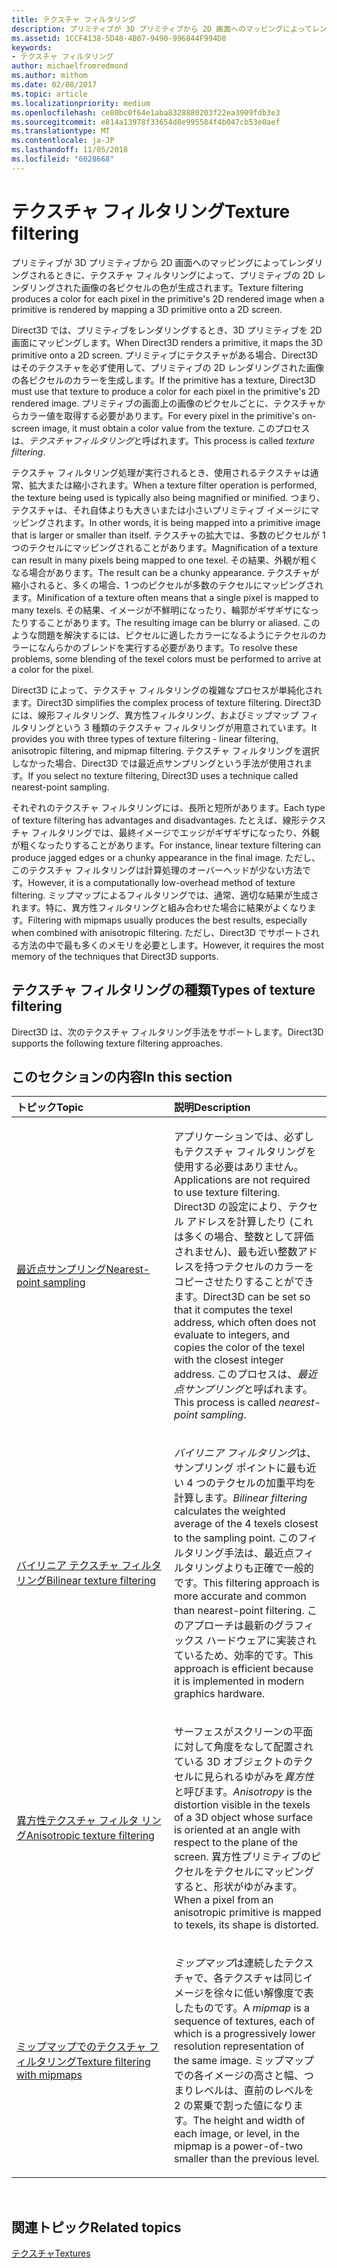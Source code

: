 ```yaml
---
title: テクスチャ フィルタリング
description: プリミティブが 3D プリミティブから 2D 画面へのマッピングによってレンダリングされるときに、テクスチャ フィルタリングによって、プリミティブの 2D レンダリングされた画像の各ピクセルの色が生成されます。
ms.assetid: 1CCF4138-5D48-4B07-9490-996844F994D8
keywords:
- テクスチャ フィルタリング
author: michaelfromredmond
ms.author: mithom
ms.date: 02/08/2017
ms.topic: article
ms.localizationpriority: medium
ms.openlocfilehash: ce80bc0f64e1aba8328880203f22ea3909fdb3e3
ms.sourcegitcommit: e814a13978f33654d8e995584f4b047cb53e0aef
ms.translationtype: MT
ms.contentlocale: ja-JP
ms.lasthandoff: 11/05/2018
ms.locfileid: "6028668"
---
```

# <a name="texture-filtering"></a><span data-ttu-id="06b43-104">テクスチャ フィルタリング</span><span class="sxs-lookup"><span data-stu-id="06b43-104">Texture filtering</span></span>


<span data-ttu-id="06b43-105">プリミティブが 3D プリミティブから 2D 画面へのマッピングによってレンダリングされるときに、テクスチャ フィルタリングによって、プリミティブの 2D レンダリングされた画像の各ピクセルの色が生成されます。</span><span class="sxs-lookup"><span data-stu-id="06b43-105">Texture filtering produces a color for each pixel in the primitive's 2D rendered image when a primitive is rendered by mapping a 3D primitive onto a 2D screen.</span></span>

<span data-ttu-id="06b43-106">Direct3D では、プリミティブをレンダリングするとき、3D プリミティブを 2D 画面にマッピングします。</span><span class="sxs-lookup"><span data-stu-id="06b43-106">When Direct3D renders a primitive, it maps the 3D primitive onto a 2D screen.</span></span> <span data-ttu-id="06b43-107">プリミティブにテクスチャがある場合、Direct3D はそのテクスチャを必ず使用して、プリミティブの 2D レンダリングされた画像の各ピクセルのカラーを生成します。</span><span class="sxs-lookup"><span data-stu-id="06b43-107">If the primitive has a texture, Direct3D must use that texture to produce a color for each pixel in the primitive's 2D rendered image.</span></span> <span data-ttu-id="06b43-108">プリミティブの画面上の画像のピクセルごとに、テクスチャからカラー値を取得する必要があります。</span><span class="sxs-lookup"><span data-stu-id="06b43-108">For every pixel in the primitive's on-screen image, it must obtain a color value from the texture.</span></span> <span data-ttu-id="06b43-109">このプロセスは、*テクスチャフィルタリング*と呼ばれます。</span><span class="sxs-lookup"><span data-stu-id="06b43-109">This process is called *texture filtering*.</span></span>

<span data-ttu-id="06b43-110">テクスチャ フィルタリング処理が実行されるとき、使用されるテクスチャは通常、拡大または縮小されます。</span><span class="sxs-lookup"><span data-stu-id="06b43-110">When a texture filter operation is performed, the texture being used is typically also being magnified or minified.</span></span> <span data-ttu-id="06b43-111">つまり、テクスチャは、それ自体よりも大きいまたは小さいプリミティブ イメージにマッピングされます。</span><span class="sxs-lookup"><span data-stu-id="06b43-111">In other words, it is being mapped into a primitive image that is larger or smaller than itself.</span></span> <span data-ttu-id="06b43-112">テクスチャの拡大では、多数のピクセルが 1 つのテクセルにマッピングされることがあります。</span><span class="sxs-lookup"><span data-stu-id="06b43-112">Magnification of a texture can result in many pixels being mapped to one texel.</span></span> <span data-ttu-id="06b43-113">その結果、外観が粗くなる場合があります。</span><span class="sxs-lookup"><span data-stu-id="06b43-113">The result can be a chunky appearance.</span></span> <span data-ttu-id="06b43-114">テクスチャが縮小されると、多くの場合、1 つのピクセルが多数のテクセルにマッピングされます。</span><span class="sxs-lookup"><span data-stu-id="06b43-114">Minification of a texture often means that a single pixel is mapped to many texels.</span></span> <span data-ttu-id="06b43-115">その結果、イメージが不鮮明になったり、輪郭がギザギザになったりすることがあります。</span><span class="sxs-lookup"><span data-stu-id="06b43-115">The resulting image can be blurry or aliased.</span></span> <span data-ttu-id="06b43-116">このような問題を解決するには、ピクセルに適したカラーになるようにテクセルのカラーになんらかのブレンドを実行する必要があります。</span><span class="sxs-lookup"><span data-stu-id="06b43-116">To resolve these problems, some blending of the texel colors must be performed to arrive at a color for the pixel.</span></span>

<span data-ttu-id="06b43-117">Direct3D によって、テクスチャ フィルタリングの複雑なプロセスが単純化されます。</span><span class="sxs-lookup"><span data-stu-id="06b43-117">Direct3D simplifies the complex process of texture filtering.</span></span> <span data-ttu-id="06b43-118">Direct3D には、線形フィルタリング、異方性フィルタリング、およびミップマップ フィルタリングという 3 種類のテクスチャ フィルタリングが用意されています。</span><span class="sxs-lookup"><span data-stu-id="06b43-118">It provides you with three types of texture filtering - linear filtering, anisotropic filtering, and mipmap filtering.</span></span> <span data-ttu-id="06b43-119">テクスチャ フィルタリングを選択しなかった場合、Direct3D では最近点サンプリングという手法が使用されます。</span><span class="sxs-lookup"><span data-stu-id="06b43-119">If you select no texture filtering, Direct3D uses a technique called nearest-point sampling.</span></span>

<span data-ttu-id="06b43-120">それぞれのテクスチャ フィルタリングには、長所と短所があります。</span><span class="sxs-lookup"><span data-stu-id="06b43-120">Each type of texture filtering has advantages and disadvantages.</span></span> <span data-ttu-id="06b43-121">たとえば、線形テクスチャ フィルタリングでは、最終イメージでエッジがギザギザになったり、外観が粗くなったりすることがあります。</span><span class="sxs-lookup"><span data-stu-id="06b43-121">For instance, linear texture filtering can produce jagged edges or a chunky appearance in the final image.</span></span> <span data-ttu-id="06b43-122">ただし、このテクスチャ フィルタリングは計算処理のオーバーヘッドが少ない方法です。</span><span class="sxs-lookup"><span data-stu-id="06b43-122">However, it is a computationally low-overhead method of texture filtering.</span></span> <span data-ttu-id="06b43-123">ミップマップによるフィルタリングでは、通常、適切な結果が生成されます。特に、異方性フィルタリングと組み合わせた場合に結果がよくなります。</span><span class="sxs-lookup"><span data-stu-id="06b43-123">Filtering with mipmaps usually produces the best results, especially when combined with anisotropic filtering.</span></span> <span data-ttu-id="06b43-124">ただし、Direct3D でサポートされる方法の中で最も多くのメモリを必要とします。</span><span class="sxs-lookup"><span data-stu-id="06b43-124">However, it requires the most memory of the techniques that Direct3D supports.</span></span>

## <a name="span-idtypes-of-texture-filteringspanspan-idtypes-of-texture-filteringspanspan-idtypes-of-texture-filteringspantypes-of-texture-filtering"></a><span data-ttu-id="06b43-125"><span id="Types-of-texture-filtering"></span><span id="types-of-texture-filtering"></span><span id="TYPES-OF-TEXTURE-FILTERING"></span>テクスチャ フィルタリングの種類</span><span class="sxs-lookup"><span data-stu-id="06b43-125"><span id="Types-of-texture-filtering"></span><span id="types-of-texture-filtering"></span><span id="TYPES-OF-TEXTURE-FILTERING"></span>Types of texture filtering</span></span>


<span data-ttu-id="06b43-126">Direct3D は、次のテクスチャ フィルタリング手法をサポートします。</span><span class="sxs-lookup"><span data-stu-id="06b43-126">Direct3D supports the following texture filtering approaches.</span></span>

## <a name="span-idin-this-sectionspanin-this-section"></a><span data-ttu-id="06b43-127"><span id="in-this-section"></span>このセクションの内容</span><span class="sxs-lookup"><span data-stu-id="06b43-127"><span id="in-this-section"></span>In this section</span></span>


<table>
<colgroup>
<col width="50%" />
<col width="50%" />
</colgroup>
<thead>
<tr class="header">
<th align="left"><span data-ttu-id="06b43-128">トピック</span><span class="sxs-lookup"><span data-stu-id="06b43-128">Topic</span></span></th>
<th align="left"><span data-ttu-id="06b43-129">説明</span><span class="sxs-lookup"><span data-stu-id="06b43-129">Description</span></span></th>
</tr>
</thead>
<tbody>
<tr class="odd">
<td align="left"><p><a href="nearest-point-sampling.md"><span data-ttu-id="06b43-130">最近点サンプリング</span><span class="sxs-lookup"><span data-stu-id="06b43-130">Nearest-point sampling</span></span></a></p></td>
<td align="left"><p><span data-ttu-id="06b43-131">アプリケーションでは、必ずしもテクスチャ フィルタリングを使用する必要はありません。</span><span class="sxs-lookup"><span data-stu-id="06b43-131">Applications are not required to use texture filtering.</span></span> <span data-ttu-id="06b43-132">Direct3D の設定により、テクセル アドレスを計算したり (これは多くの場合、整数として評価されません)、最も近い整数アドレスを持つテクセルのカラーをコピーさせたりすることができます。</span><span class="sxs-lookup"><span data-stu-id="06b43-132">Direct3D can be set so that it computes the texel address, which often does not evaluate to integers, and copies the color of the texel with the closest integer address.</span></span> <span data-ttu-id="06b43-133">このプロセスは、<em>最近点サンプリング</em>と呼ばれます。</span><span class="sxs-lookup"><span data-stu-id="06b43-133">This process is called <em>nearest-point sampling</em>.</span></span></p></td>
</tr>
<tr class="even">
<td align="left"><p><a href="bilinear-texture-filtering.md"><span data-ttu-id="06b43-134">バイリニア テクスチャ フィルタリング</span><span class="sxs-lookup"><span data-stu-id="06b43-134">Bilinear texture filtering</span></span></a></p></td>
<td align="left"><p><span data-ttu-id="06b43-135"><em>バイリニア フィルタリング</em>は、サンプリング ポイントに最も近い 4 つのテクセルの加重平均を計算します。</span><span class="sxs-lookup"><span data-stu-id="06b43-135"><em>Bilinear filtering</em> calculates the weighted average of the 4 texels closest to the sampling point.</span></span> <span data-ttu-id="06b43-136">このフィルタリング手法は、最近点フィルタリングよりも正確で一般的です。</span><span class="sxs-lookup"><span data-stu-id="06b43-136">This filtering approach is more accurate and common than nearest-point filtering.</span></span> <span data-ttu-id="06b43-137">このアプローチは最新のグラフィックス ハードウェアに実装されているため、効率的です。</span><span class="sxs-lookup"><span data-stu-id="06b43-137">This approach is efficient because it is implemented in modern graphics hardware.</span></span></p></td>
</tr>
<tr class="odd">
<td align="left"><p><a href="anisotropic-texture-filtering.md"><span data-ttu-id="06b43-138">異方性テクスチャ フィルタ リング</span><span class="sxs-lookup"><span data-stu-id="06b43-138">Anisotropic texture filtering</span></span></a></p></td>
<td align="left"><p><span data-ttu-id="06b43-139">サーフェスがスクリーンの平面に対して角度をなして配置されている 3D オブジェクトのテクセルに見られるゆがみを<em>異方性</em>と呼びます。</span><span class="sxs-lookup"><span data-stu-id="06b43-139"><em>Anisotropy</em> is the distortion visible in the texels of a 3D object whose surface is oriented at an angle with respect to the plane of the screen.</span></span> <span data-ttu-id="06b43-140">異方性プリミティブのピクセルをテクセルにマッピングすると、形状がゆがみます。</span><span class="sxs-lookup"><span data-stu-id="06b43-140">When a pixel from an anisotropic primitive is mapped to texels, its shape is distorted.</span></span></p></td>
</tr>
<tr class="even">
<td align="left"><p><a href="texture-filtering-with-mipmaps.md"><span data-ttu-id="06b43-141">ミップマップでのテクスチャ フィルタリング</span><span class="sxs-lookup"><span data-stu-id="06b43-141">Texture filtering with mipmaps</span></span></a></p></td>
<td align="left"><p><span data-ttu-id="06b43-142"><em>ミップマップ</em>は連続したテクスチャで、各テクスチャは同じイメージを徐々に低い解像度で表したものです。</span><span class="sxs-lookup"><span data-stu-id="06b43-142">A <em>mipmap</em> is a sequence of textures, each of which is a progressively lower resolution representation of the same image.</span></span> <span data-ttu-id="06b43-143">ミップマップでの各イメージの高さと幅、つまりレベルは、直前のレベルを 2 の累乗で割った値になります。</span><span class="sxs-lookup"><span data-stu-id="06b43-143">The height and width of each image, or level, in the mipmap is a power-of-two smaller than the previous level.</span></span></p></td>
</tr>
</tbody>
</table>

 

## <a name="span-idrelated-topicsspanrelated-topics"></a><span data-ttu-id="06b43-144"><span id="related-topics"></span>関連トピック</span><span class="sxs-lookup"><span data-stu-id="06b43-144"><span id="related-topics"></span>Related topics</span></span>


[<span data-ttu-id="06b43-145">テクスチャ</span><span class="sxs-lookup"><span data-stu-id="06b43-145">Textures</span></span>](textures.md)

 

 




